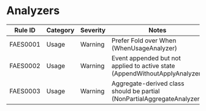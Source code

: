 ﻿# Analyzers

Rule ID | Category | Severity | Notes
----- | ----- | ----- | -----
FAES0001 | Usage | Warning | Prefer Fold over When (WhenUsageAnalyzer)
FAES0002 | Usage | Warning | Event appended but not applied to active state (AppendWithoutApplyAnalyzer)
FAES0003 | Usage | Warning | Aggregate-derived class should be partial (NonPartialAggregateAnalyzer)
